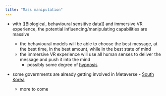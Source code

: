 ```yaml
---
title: "Mass manipulation"
---
```

- with [[Biological, behavioural sensitive data]] and immersive VR experience, the potential influencing/manipulating capabilities are massive
	- the behavioural models will be able to choose the best message, at the best time, in the best amount, while in the best state of mind
	- the immersive VR experience will use all human senses to deliver the message and push it into the mind
		- possibly some degree of [hypnosis](https://www.dovepress.com/hypnosis-associated-with-3d-immersive-virtual-reality-technology-in-th-peer-reviewed-fulltext-article-JPR)

- some governments are already getting involved in Metaverse - [South Korea](https://www.coinspeaker.com/south-korea-metaverse-market/?__cf_chl_tk=rDR0_4isw5nZmmvDryYZOruFzCpoBfu8ahNW.eHtlbI-1643024123-0-gaNycGzNCNE)
	- more to come